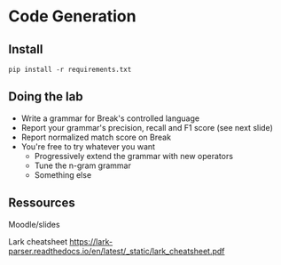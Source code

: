 # Code Generation

## Install 

`pip install -r requirements.txt`

## Doing the lab

- Write a grammar for Break's controlled language
- Report your grammar's precision, recall and F1 score (see next slide)
- Report normalized match score on Break
- You're free to try whatever you want
  - Progressively extend the grammar with new operators
  - Tune the n-gram grammar
  - Something else

## Ressources

Moodle/slides

Lark cheatsheet https://lark-parser.readthedocs.io/en/latest/_static/lark_cheatsheet.pdf
